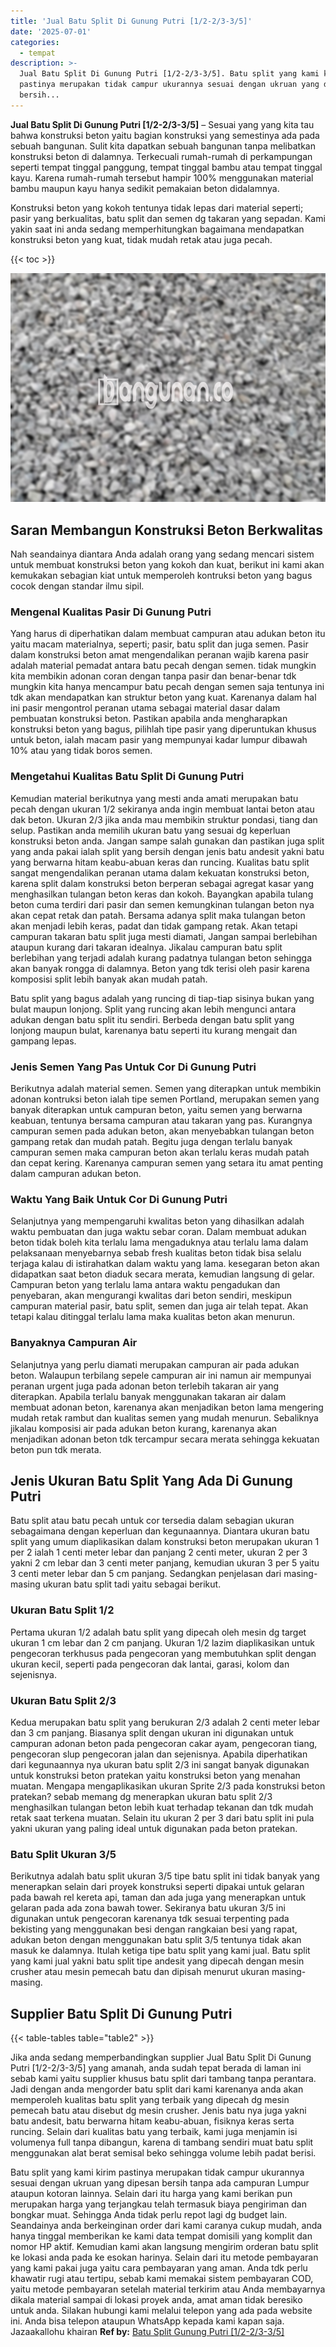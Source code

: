 ```yaml
---
title: 'Jual Batu Split Di Gunung Putri [1/2-2/3-3/5]'
date: '2025-07-01'
categories:
  - tempat
description: >-
  Jual Batu Split Di Gunung Putri [1/2-2/3-3/5]. Batu split yang kami kirim
  pastinya merupakan tidak campur ukurannya sesuai dengan ukruan yang dipesan
  bersih...
---
```


**Jual Batu Split Di Gunung Putri \[1/2-2/3-3/5\]** – Sesuai yang yang kita tau bahwa konstruksi beton yaitu bagian konstruksi yang semestinya ada pada sebuah bangunan. Sulit kita dapatkan sebuah bangunan tanpa melibatkan konstruksi beton di dalamnya. Terkecuali rumah-rumah di perkampungan seperti tempat tinggal panggung, tempat tinggal bambu atau tempat tinggal kayu. Karena rumah-rumah tersebut hampir 100% menggunakan material bambu maupun kayu hanya sedikit pemakaian beton didalamnya.

Konstruksi beton yang kokoh tentunya tidak lepas dari material seperti; pasir yang berkualitas, batu split dan semen dg takaran yang sepadan. Kami yakin saat ini anda sedang memperhitungkan bagaimana mendapatkan konstruksi beton yang kuat, tidak mudah retak atau juga pecah.

{{< toc >}}

![Jual Batu Split Di Gunung Putri [1/2-2/3-3/5]](/images/jual-batu-split-37.png)

## Saran Membangun Konstruksi Beton Berkwalitas

Nah seandainya diantara Anda adalah orang yang sedang mencari sistem untuk membuat konstruksi beton yang kokoh dan kuat, berikut ini kami akan kemukakan sebagian kiat untuk memperoleh kontruksi beton yang bagus cocok dengan standar ilmu sipil.

### Mengenal Kualitas Pasir Di Gunung Putri

Yang harus di diperhatikan dalam membuat campuran atau adukan beton itu yaitu macam materialnya, seperti; pasir, batu split dan juga semen. Pasir dalam konstruksi beton amat mengendalikan peranan wajib karena pasir adalah material pemadat antara batu pecah dengan semen. tidak mungkin kita membikin adonan coran dengan tanpa pasir dan benar-benar tdk mungkin kita hanya mencampur batu pecah dengan semen saja tentunya ini tdk akan mendapatkan kan struktur beton yang kuat. Karenanya dalam hal ini pasir mengontrol peranan utama sebagai material dasar dalam pembuatan konstruksi beton. Pastikan apabila anda mengharapkan konstruksi beton yang bagus, pilihlah tipe pasir yang diperuntukan khusus untuk beton, ialah macam pasir yang mempunyai kadar lumpur dibawah 10% atau yang tidak boros semen.

### Mengetahui Kualitas Batu Split Di Gunung Putri

Kemudian material berikutnya yang mesti anda amati merupakan batu pecah dengan ukuran 1/2 sekiranya anda ingin membuat lantai beton atau dak beton. Ukuran 2/3 jika anda mau membikin struktur pondasi, tiang dan selup. Pastikan anda memilih ukuran batu yang sesuai dg keperluan konstruksi beton anda. Jangan sampe salah gunakan dan pastikan juga split yang anda pakai ialah split yang bersih dengan jenis batu andesit yakni batu yang berwarna hitam keabu-abuan keras dan runcing. Kualitas batu split sangat mengendalikan peranan utama dalam kekuatan konstruksi beton, karena split dalam konstruksi beton berperan sebagai agregat kasar yang menghasilkan tulangan beton keras dan kokoh. Bayangkan apabila tulang beton cuma terdiri dari pasir dan semen kemungkinan tulangan beton nya akan cepat retak dan patah. Bersama adanya split maka tulangan beton akan menjadi lebih keras, padat dan tidak gampang retak. Akan tetapi campuran takaran batu split juga mesti diamati, Jangan sampai berlebihan ataupun kurang dari takaran idealnya. Jikalau campuran batu split berlebihan yang terjadi adalah kurang padatnya tulangan beton sehingga akan banyak rongga di dalamnya. Beton yang tdk terisi oleh pasir karena komposisi split lebih banyak akan mudah patah.

Batu split yang bagus adalah yang runcing di tiap-tiap sisinya bukan yang bulat maupun lonjong. Split yang runcing akan lebih mengunci antara adukan dengan batu split itu sendiri. Berbeda dengan batu split yang lonjong maupun bulat, karenanya batu seperti itu kurang mengait dan gampang lepas.

### Jenis Semen Yang Pas Untuk Cor Di Gunung Putri

Berikutnya adalah material semen. Semen yang diterapkan untuk membikin adonan kontruksi beton ialah tipe semen Portland, merupakan semen yang banyak diterapkan untuk campuran beton, yaitu semen yang berwarna keabuan, tentunya bersama campuran atau takaran yang pas. Kurangnya campuran semen pada adukan beton, akan menyebabkan tulangan beton gampang retak dan mudah patah. Begitu juga dengan terlalu banyak campuran semen maka campuran beton akan terlalu keras mudah patah dan cepat kering. Karenanya campuran semen yang setara itu amat penting dalam campuran adukan beton.

### Waktu Yang Baik Untuk Cor Di Gunung Putri

Selanjutnya yang mempengaruhi kwalitas beton yang dihasilkan adalah waktu pembuatan dan juga waktu sebar coran. Dalam membuat adukan beton tidak boleh kita terlalu lama mengaduknya atau terlalu lama dalam pelaksanaan menyebarnya sebab fresh kualitas beton tidak bisa selalu terjaga kalau di istirahatkan dalam waktu yang lama. kesegaran beton akan didapatkan saat beton diaduk secara merata, kemudian langsung di gelar. Campuran beton yang terlalu lama antara waktu pengadukan dan penyebaran, akan mengurangi kwalitas dari beton sendiri, meskipun campuran material pasir, batu split, semen dan juga air telah tepat. Akan tetapi kalau ditinggal terlalu lama maka kualitas beton akan menurun.

### Banyaknya Campuran Air

Selanjutnya yang perlu diamati merupakan campuran air pada adukan beton. Walaupun terbilang sepele campuran air ini namun air mempunyai peranan urgent juga pada adonan beton terlebih takaran air yang diterapkan. Apabila terlalu banyak menggunakan takaran air dalam membuat adonan beton, karenanya akan menjadikan beton lama mengering mudah retak rambut dan kualitas semen yang mudah menurun. Sebaliknya jikalau komposisi air pada adukan beton kurang, karenanya akan menjadikan adonan beton tdk tercampur secara merata sehingga kekuatan beton pun tdk merata.

## Jenis Ukuran Batu Split Yang Ada Di Gunung Putri

Batu split atau batu pecah untuk cor tersedia dalam sebagian ukuran sebagaimana dengan keperluan dan kegunaannya. Diantara ukuran batu split yang umum diaplikasikan dalam konstruksi beton merupakan ukuran 1 per 2 ialah 1 centi meter lebar dan panjang 2 centi meter, ukuran 2 per 3 yakni 2 cm lebar dan 3 centi meter panjang, kemudian ukuran 3 per 5 yaitu 3 centi meter lebar dan 5 cm panjang. Sedangkan penjelasan dari masing-masing ukuran batu split tadi yaitu sebagai berikut.

### Ukuran Batu Split 1/2

Pertama ukuran 1/2 adalah batu split yang dipecah oleh mesin dg target ukuran 1 cm lebar dan 2 cm panjang. Ukuran 1/2 lazim diaplikasikan untuk pengecoran terkhusus pada pengecoran yang membutuhkan split dengan ukuran kecil, seperti pada pengecoran dak lantai, garasi, kolom dan sejenisnya.

### Ukuran Batu Split 2/3

Kedua merupakan batu split yang berukuran 2/3 adalah 2 centi meter lebar dan 3 cm panjang. Biasanya split dengan ukuran ini digunakan untuk campuran adonan beton pada pengecoran cakar ayam, pengecoran tiang, pengecoran slup pengecoran jalan dan sejenisnya. Apabila diperhatikan dari kegunaannya nya ukuran batu split 2/3 ini sangat banyak digunakan untuk konstruksi beton pratekan yaitu konstruksi beton yang menahan muatan. Mengapa mengaplikasikan ukuran Sprite 2/3 pada konstruksi beton pratekan? sebab memang dg menerapkan ukuran batu split 2/3 menghasilkan tulangan beton lebih kuat terhadap tekanan dan tdk mudah retak saat terkena muatan. Selain itu ukuran 2 per 3 dari batu split ini pula yakni ukuran yang paling ideal untuk digunakan pada beton pratekan.

### Batu Split Ukuran 3/5

Berikutnya adalah batu split ukuran 3/5 tipe batu split ini tidak banyak yang menerapkan selain dari proyek konstruksi seperti dipakai untuk gelaran pada bawah rel kereta api, taman dan ada juga yang menerapkan untuk gelaran pada ada zona bawah tower. Sekiranya batu ukuran 3/5 ini digunakan untuk pengecoran karenanya tdk sesuai terpenting pada bekisting yang menggunakan besi dengan rangkaian besi yang rapat, adukan beton dengan menggunakan batu split 3/5 tentunya tidak akan masuk ke dalamnya. Itulah ketiga tipe batu split yang kami jual. Batu split yang kami jual yakni batu split tipe andesit yang dipecah dengan mesin crusher atau mesin pemecah batu dan dipisah menurut ukuran masing-masing.

## Supplier Batu Split Di Gunung Putri

{{< table-tables table="table2" >}}

Jika anda sedang memperbandingkan supplier Jual Batu Split Di Gunung Putri \[1/2-2/3-3/5\] yang amanah, anda sudah tepat berada di laman ini sebab kami yaitu supplier khusus batu split dari tambang tanpa perantara. Jadi dengan anda mengorder batu split dari kami karenanya anda akan memperoleh kualitas batu split yang terbaik yang dipecah dg mesin pemecah batu atau disebut dg mesin crusher. Jenis batu nya juga yakni batu andesit, batu berwarna hitam keabu-abuan, fisiknya keras serta runcing. Selain dari kualitas batu yang terbaik, kami juga menjamin isi volumenya full tanpa dibangun, karena di tambang sendiri muat batu split menggunakan alat berat semisal beko sehingga volume lebih padat berisi.

Batu split yang kami kirim pastinya merupakan tidak campur ukurannya sesuai dengan ukruan yang dipesan bersih tanpa ada campuran Lumpur ataupun kotoran lainnya. Selain dari itu harga yang kami berikan pun merupakan harga yang terjangkau telah termasuk biaya pengiriman dan bongkar muat. Sehingga Anda tidak perlu repot lagi dg budget lain. Seandainya anda berkeinginan order dari kami caranya cukup mudah, anda hanya tinggal memberikan ke kami data tempat domisili yang komplit dan nomor HP aktif. Kemudian kami akan langsung mengirim orderan batu split ke lokasi anda pada ke esokan harinya. Selain dari itu metode pembayaran yang kami pakai juga yaitu cara pembayaran yang aman. Anda tdk perlu khawatir rugi atau tertipu, sebab kami memakai sistem pembayaran COD, yaitu metode pembayaran setelah material terkirim atau Anda membayarnya dikala material sampai di lokasi proyek anda, amat aman tidak beresiko untuk anda. Silakan hubungi kami melalui telepon yang ada pada website ini. Anda bisa telepon ataupun WhatsApp kepada kami kapan saja. Jazaakallohu khairan
**Ref by:** [Batu Split Gunung Putri [1/2-2/3-3/5]](https://id.wikipedia.org/wiki/Batu)

